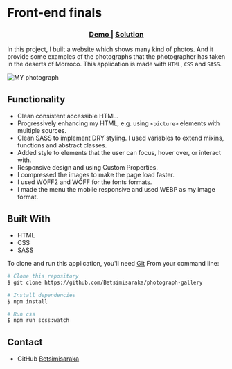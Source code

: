 # Front-end finals

<div align="center">
  <h3>
    <a href="https://github.com/Betsimisaraka/front-end-finals">
      Demo
    </a>
    <span> | </span>
    <a href="https://betsimisaraka.github.io/front-end-finals/">
      Solution
    </a>
  </h3>
</div>

In this project, I built a website which shows many kind of photos. And it provide some examples of the photographs that the photographer has taken in the deserts of Morroco. This application is made with `HTML`, `CSS` and `SASS`.

![MY photograph](./webroot/images/photograph-page.webp)

## Functionality
  - Clean consistent accessible HTML.
  - Progressively enhancing my HTML, e.g. using `<picture>` elements with multiple sources.
  - Clean SASS to implement DRY styling. I used variables to extend mixins, functions and abstract classes.
  - Added style to elements that the user can focus, hover over, or interact with.
  - Responsive design and using Custom Properties.
  - I compressed the images to make the page load faster.
  - I used WOFF2 and WOFF for the fonts formats. 
  - I made the menu the mobile responsive and used WEBP as my image format.

## Built With

-   HTML
-   CSS
-   SASS


To clone and run this application, you'll need [Git](https://git-scm.com) From your command line:

```bash
# Clone this repository
$ git clone https://github.com/Betsimisaraka/photograph-gallery

# Install dependencies
$ npm install

# Run css
$ npm run scss:watch
```

## Contact

-  GitHub [Betsimisaraka](https://github.com/Betsimisaraka)
